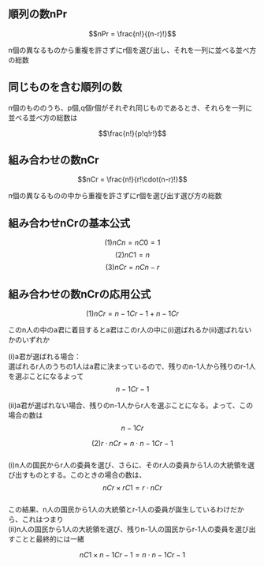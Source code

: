 ## 順列の数nPr
$$nPr = \frac{n!}{(n-r)!}$$

n個の異なるものから重複を許さずにr個を選び出し、それを一列に並べる並べ方の総数

## 同じものを含む順列の数  
n個のもののうち、p個,q個r個がそれぞれ同じものであるとき、それらを一列に並べる並べ方の総数は

$$\frac{n!}{p!q!r!}$$  

## 組み合わせの数nCr
$$nCr = \frac{n!}{r!\cdot(n-r)!}$$

n個の異なるものの中から重複を許さずにr個を選び出す選び方の総数

## 組み合わせnCrの基本公式
$$(1)nCn = nC0 = 1$$
$$(2)nC1 = n$$
$$(3)nCr=nCn-r$$

## 組み合わせの数nCrの応用公式
$$(1)nCr = n-1Cr-1 + n-1Cr$$  

このn人の中のa君に着目するとa君はこのr人の中に(i)選ばれるか(ii)選ばれないかのいずれか  

(i)a君が選ばれる場合：  
選ばれるr人のうちの1人はa君に決まっているので、残りのn-1人から残りのr-1人を選ぶことになるよって  
$$n-1Cr-1$$  

(ii)a君が選ばれない場合、残りのn-1人からr人を選ぶことになる。よって、この場合の数は  
$$n-1Cr$$

$$(2)r \cdot nCr = n \cdot n-1Cr-1$$  
(i)n人の国民からr人の委員を選び、さらに、そのr人の委員から1人の大統領を選び出すものとする。このときの場合の数は、
$$nCr \times rC1 = r \cdot nCr$$  
この結果、n人の国民から1人の大統領とr-1人の委員が誕生しているわけだから、これはつまり  
(ii)n人の国民から1人の大統領を選び、残りn-1人の国民からr-1人の委員を選び出すことと最終的には一緒  

$$nC1 \times n-1Cr-1 = n \cdot n-1Cr-1$$
